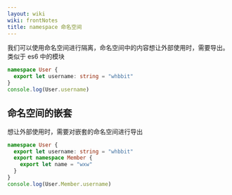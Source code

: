 ```yaml
---
layout: wiki
wiki: frontNotes
title: namespace 命名空间
---
```


我们可以使用命名空间进行隔离，命名空间中的内容想让外部使用时，需要导出。类似于 es6 中的模块

```ts
namespace User {
  export let username: string = "whbbit"
}
console.log(User.username)
```

## 命名空间的嵌套

想让外部使用时，需要对嵌套的命名空间进行导出

```ts
namespace User {
  export let username: string = "whbbit"
  export namespace Member {
    export let name = "wxw"
  }
}
console.log(User.Member.username)
```
